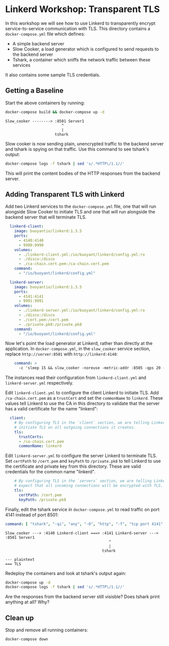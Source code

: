 # Linkerd Workshop: Transparent TLS

In this workshop we will see how to use Linkerd to transparently encrypt
service-to-service communication with TLS.  This directory contains a
`docker-compose.yml` file which defines:

* A simple backend server
* Slow Cooker, a load generator which is configured to send requests to the backend server
* Tshark, a container which sniffs the network traffic between these services

It also contains some sample TLS credentials.

## Getting a Baseline

Start the above containers by running:

```bash
docker-compose build && docker-compose up -d
```

```
Slow_cooker --------> :8501 Server1
                         ^
                         |
                      tshark
```

Slow cooker is now sending plain, unencrypted traffic to the backend server
and tshark is spying on that traffic.  Use this command to see tshark's output:

```bash
docker-compose logs -f tshark | sed 's/.*HTTP\/1.1//'
```

This will print the content bodies of the HTTP responses from the backend
server.

## Adding Transparent TLS with Linkerd

Add two Linkerd services to the `docker-compose.yml` file, one that will run
alongside Slow Cooker to initiate TLS and one that will run alongside the
backend server that will terminate TLS.

```yaml
  linkerd-client:
    image: buoyantio/linkerd:1.3.5
    ports:
      - 4140:4140
      - 9990:9990
    volumes:
      - ./linkerd-client.yml:/io/buoyant/linkerd/config.yml:ro
      - ./disco:/disco
      - ./ca-chain.cert.pem:/ca-chain.cert.pem
    command:
      - "/io/buoyant/linkerd/config.yml"

  linkerd-server:
    image: buoyantio/linkerd:1.3.5
    ports:
      - 4141:4141
      - 9991:9991
    volumes:
      - ./linkerd-server.yml:/io/buoyant/linkerd/config.yml:ro
      - ./disco:/disco
      - ./cert.pem:/cert.pem
      - ./private.pk8:/private.pk8
    command:
      - "/io/buoyant/linkerd/config.yml"
```

Now let's point the load generator at Linkerd, rather than directly at the
application. In `docker-compose.yml`, in the `slow_cooker` service section,
replace `http://server:8501` with `http://linkerd:4140`:

```yaml
    command: >
      -c 'sleep 15 && slow_cooker -noreuse -metric-addr :8505 -qps 20 -concurrency 15 -interval 5s -totalRequests 10000000 http://linkerd:4140'
```

The instances read their configuration from `linkerd-client.yml` and
`linkerd-server.yml` respectively.

Edit `linkerd-client.yml` to configure the client Linkerd to initiate TLS.  Add
`/ca-chain.cert.pem` as a `trustCert` and set the `commonName` to `linkerd`.
These values tell Linkerd to use the CA in this directory to validate that
the server has a valid certificate for the name "linkerd":

```yaml
  client:
    # By configuring TLS in the `client` section, we are telling Linkerd to
    # initiate TLS on all outgoing connections it creates.
    tls:
      trustCerts:
      - /ca-chain.cert.pem
      commonName: linkerd
```

Edit `linkerd-server.yml` to configure the server Linkerd to terminate TLS.  Set
`certPath` to `/cert.pem` and `keyPath` to `/private.pk8` to tell Linkerd to
use the certificate and private key from this directory.  These are valid
credentials for the common name "linkerd".

```yaml
    # By configuring TLS in the `servers` section, we are telling Linkerd to
    # expect that all incoming connections will be encrypted with TLS.
    tls:
      certPath: /cert.pem
      keyPath: /private.pk8
```

Finally, edit the tshark service in `docker-compose.yml` to read traffic on port
4141 instead of port 8501:

```yaml
command: [ "tshark", "-qi", "any", "-O", "http", "-f", "tcp port 4141", "-Y", "http.response.code == 200", "-T", "fields", "-e", "text" ]
```

```
Slow_cooker ---> :4140 Linkerd-client ===> :4141 Linkerd-server ---> :8501 Server1
                                              ^
                                              |
                                           tshark

--- plaintext
=== TLS
```

Redeploy the containers and look at tshark's output again:

```bash
docker-compose up -d
docker-compose logs -f tshark | sed 's/.*HTTP\/1.1//'
```

Are the responses from the backend server still visisble?  Does tshark print
anything at all?  Why?

## Clean up

Stop and remove all running containers:

```bash
docker-compose down
```
